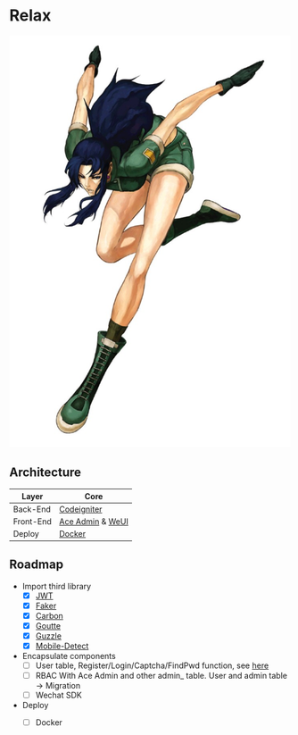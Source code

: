 # Relax

![logo](leona.jpg "Logo")

## Architecture

| Layer | Core |    
| - | - |
| Back-End | [Codeigniter](https://github.com/bcit-ci/CodeIgniter) |
| Front-End | [Ace Admin](http://ace.jeka.by/) & [WeUI](https://weui.io/) |
| Deploy | [Docker](https://github.com/moby/moby) |

## Roadmap

* Import third library
  * [x] [JWT](https://github.com/firebase/php-jwt)
  * [x] [Faker](https://github.com/fzaninotto/Faker)
  * [x] [Carbon](https://github.com/briannesbitt/Carbon)
  * [x] [Goutte](https://github.com/FriendsOfPHP/Goutte)
  * [x] [Guzzle](https://github.com/guzzle/guzzle)
  * [x] [Mobile-Detect](https://github.com/serbanghita/Mobile-Detect/)
* Encapsulate components
  * [ ] User table, Register/Login/Captcha/FindPwd function, see [here](https://codeigniter.com/user_guide/general/compatibility_functions.html)
  * [ ] RBAC With Ace Admin and other admin_ table. User and admin table -> Migration
  * [ ] Wechat SDK
* Deploy
  * [ ] Docker
        